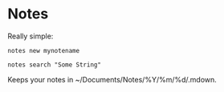 # Notes

  Really simple:
  
    notes new mynotename
    
    notes search "Some String"
  
  Keeps your notes in ~/Documents/Notes/%Y/%m/%d/<name>.mdown.